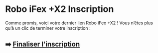 # Robo iFex +X2 Inscription

Comme promis, voici votre dernier lien Robo iFex +X2 ! Vous n’êtes plus qu’à un clic de terminer votre inscription :

## ➡️ [Finaliser l'inscription](#REF!)